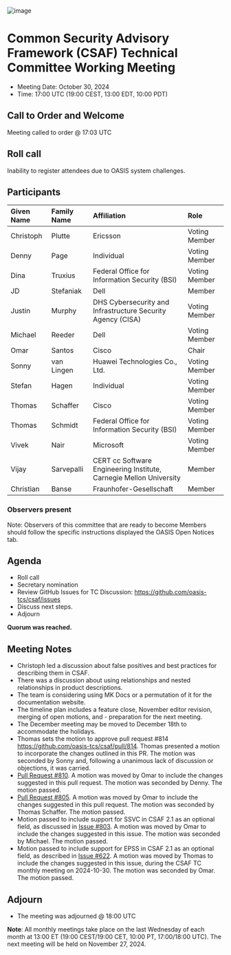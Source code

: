 ![image](https://user-images.githubusercontent.com/1690898/139102180-5c1e2583-14f1-4f58-ab2b-9e3807ed529c.png)

# Common Security Advisory Framework (CSAF) Technical Committee Working Meeting

- Meeting Date: October 30, 2024
- Time: 17:00 UTC (19:00 CEST, 13:00 EDT, 10:00 PDT)

## Call to Order and Welcome

Meeting called to order @ 17:03 UTC

## Roll call

Inability to register attendees due to OASIS system challenges.

## Participants

| Given Name | Family Name | Affiliation                                                 | Role          |
|:-----------|:------------|:------------------------------------------------------------|:--------------|
| Christoph  | Plutte      | Ericsson                                                    | Voting Member |
| Denny      | Page        | Individual                                                  | Voting Member |
| Dina       | Truxius     | Federal Office for Information Security (BSI)               | Voting Member |
| JD         | Stefaniak   | Dell                                                        | Member        |
| Justin     | Murphy      | DHS Cybersecurity and Infrastructure Security Agency (CISA) | Voting Member |
| Michael    | Reeder      | Dell                                                        | Voting Member |
| Omar       | Santos      | Cisco                                                       | Chair         |
| Sonny      | van Lingen  | Huawei Technologies Co., Ltd.                               | Voting Member |
| Stefan     | Hagen       | Individual                                                  | Voting Member |
| Thomas     | Schaffer    | Cisco                                                       | Voting Member |
| Thomas     | Schmidt     | Federal Office for Information Security (BSI)               | Voting Member |
| Vivek      |  Nair       | Microsoft                                                   | Voting Member |
| Vijay | Sarvepalli | CERT cc Software Engineering Institute, Carnegie Mellon University | Member | 
| Christian | Banse | Fraunhofer-Gesellschaft | Member |

### Observers present

Note: Observers of this committee that are ready to become Members should follow the specific instructions displayed the OASIS Open Notices tab.

## Agenda

- Roll call
- Secretary nomination
- Review GitHub Issues for TC Discussion:  https://github.com/oasis-tcs/csaf/issues
- Discuss next steps.
- Adjourn

**Quorum was reached.**

## Meeting Notes
- Christoph led a discussion about false positives and best practices for describing them in CSAF.
- There was a discussion about using relationships and nested relationships in product descriptions.
- The team is considering using MK Docs or a permutation of it for the documentation website.
- The timeline plan includes a feature close, November editor revision, merging of open motions, and - preparation for the next meeting.
- The December meeting may be moved to December 18th to accommodate the holidays.
- Thomas sets the motion to approve pull request #814 https://github.com/oasis-tcs/csaf/pull/814. Thomas presented a motion to incorporate the changes outlined in this PR. The motion was seconded by Sonny and, following a unanimous lack of discussion or objections, it was carried.
- [Pull Request #810](https://github.com/oasis-tcs/csaf/pull/810). A motion was moved by Omar to include the changes suggested in this pull request. The motion was seconded by Denny. The motion passed.
- [Pull Request #805](https://github.com/oasis-tcs/csaf/pull/805).  A motion was moved by Omar to include the changes suggested in this pull request. The motion was seconded by Thomas Schaffer. The motion passed.
- Motion passed to include support for SSVC in CSAF 2.1 as an optional field, as discussed in [Issue #803](https://github.com/oasis-tcs/csaf/issues/803). A motion was moved by Omar to include the changes suggested in this issue. The motion was seconded by Michael. The motion passed.
- Motion passed to include support for EPSS in CSAF 2.1 as an optional field, as described in [Issue #622](https://github.com/oasis-tcs/csaf/issues/622). A motion was moved by Thomas to include the changes suggested in this issue, during the CSAF TC monthly meeting on 2024-10-30. The motion was seconded by Omar. The motion passed.

## Adjourn

- The meeting was adjourned @ 18:00 UTC

**Note**: All monthly meetings take place on the last Wednesday of each month at 13:00 ET (19:00 CEST/19:00 CET, 10:00 PT, 17:00/18:00 UTC).
The next meeting will be held on November 27, 2024.  
